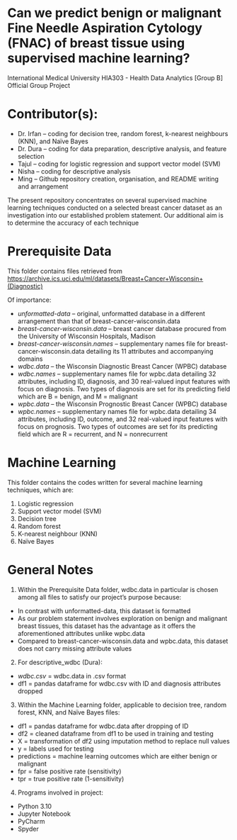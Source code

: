 # Can we predict benign or malignant Fine Needle Aspiration Cytology (FNAC) of breast tissue using supervised machine learning?
International Medical University HIA303 - Health Data Analytics [Group B] Official Group Project

# Contributor(s):
- Dr. Irfan – coding for decision tree, random forest, k-nearest neighbours (KNN), and Naïve Bayes
- Dr. Dura – coding for data preparation, descriptive analysis, and feature selection
- Tajul – coding for logistic regression and support vector model (SVM)
- Nisha – coding for descriptive analysis
- Ming – Github repository creation, organisation, and README writing and arrangement

The present repository concentrates on several supervised machine learning techniques conducted on a selected breast cancer dataset as an investigation into our established problem statement. Our additional aim is to determine the accuracy of each technique

# Prerequisite Data
This folder contains files retrieved from https://archive.ics.uci.edu/ml/datasets/Breast+Cancer+Wisconsin+(Diagnostic)

Of importance:
- _unformatted-data_ – original, unformatted database in a different arrangement than that of breast-cancer-wisconsin.data
- _breast-cancer-wisconsin.data_ – breast cancer database procured from the University of Wisconsin Hospitals, Madison
- _breast-cancer-wisconsin.names_ – supplementary names file for breast-cancer-wisconsin.data detailing its 11 attributes and accompanying domains
- _wdbc.data_ – the Wisconsin Diagnostic Breast Cancer (WPBC) database
- _wdbc.names_ – supplementary names file for wpbc.data detailing 32 attributes, including ID, diagnosis, and 30 real-valued input features with focus on diagnosis. Two types of diagnosis are set for its predicting field which are B = benign, and M = malignant
- _wpbc.data_ – the Wisconsin Prognostic Breast Cancer (WPBC) database
- _wpbc.names_ – supplementary names file for wpbc.data detailing 34 attributes, including ID, outcome, and 32 real-valued input features with focus on prognosis. Two types of outcomes are set for its predicting field which are R = recurrent, and N = nonrecurrent

# Machine Learning
This folder contains the codes written for several machine learning techniques, which are:
1. Logistic regression
2. Support vector model (SVM)
3. Decision tree
4. Random forest
5. K-nearest neighbour (KNN)
6. Naïve Bayes

# General Notes
1. Within the Prerequisite Data folder, wdbc.data in particular is chosen among all files to satisfy our project’s purpose because:
- In contrast with unformatted-data, this dataset is formatted
- As our problem statement involves exploration on benign and malignant breast tissues, this dataset has the advantage as it offers the aforementioned attributes unlike wpbc.data
-	Compared to breast-cancer-wisconsin.data and wpbc.data, this dataset does not carry missing attribute values
2. For descriptive_wdbc (Dura):
-	_wdbc.csv_ = wdbc.data in .csv format
-	df1 = pandas dataframe for wdbc.csv with ID and diagnosis attributes dropped
3. Within the Machine Learning folder, applicable to decision tree, random forest, KNN, and Naïve Bayes files:
-	df1 = pandas dataframe for wdbc.data after dropping of ID
-	df2 = cleaned dataframe from df1 to be used in training and testing
-	X = transformation of df2 using imputation method to replace null values   
-	y = labels used for testing
-	predictions = machine learning outcomes which are either benign or malignant
-	fpr = false positive rate (sensitivity)
-	tpr = true positive rate (1-sensitivity)
4. Programs involved in project:
-	Python 3.10
-	Jupyter Notebook
-	PyCharm
-	Spyder
